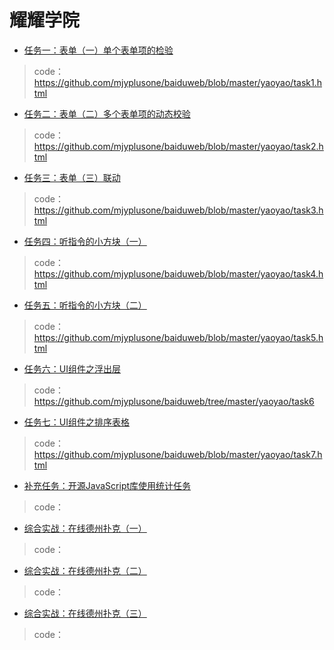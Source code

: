 # 耀耀学院
* [任务一：表单（一）单个表单项的检验](http://ife.baidu.com/course/detail/id/97)

>code：https://github.com/mjyplusone/baiduweb/blob/master/yaoyao/task1.html

* [任务二：表单（二）多个表单项的动态校验](http://ife.baidu.com/course/detail/id/101)

>code：https://github.com/mjyplusone/baiduweb/blob/master/yaoyao/task2.html

* [任务三：表单（三）联动](http://ife.baidu.com/course/detail/id/106)

>code：https://github.com/mjyplusone/baiduweb/blob/master/yaoyao/task3.html

* [任务四：听指令的小方块（一）](http://ife.baidu.com/course/detail/id/109)

>code：https://github.com/mjyplusone/baiduweb/blob/master/yaoyao/task4.html

* [任务五：听指令的小方块（二）](http://ife.baidu.com/course/detail/id/112)

>code：https://github.com/mjyplusone/baiduweb/blob/master/yaoyao/task5.html

* [任务六：UI组件之浮出层](http://ife.baidu.com/course/detail/id/115)

>code：https://github.com/mjyplusone/baiduweb/tree/master/yaoyao/task6

* [任务七：UI组件之排序表格](http://ife.baidu.com/course/detail/id/118)

>code：https://github.com/mjyplusone/baiduweb/blob/master/yaoyao/task7.html

* [补充任务：开源JavaScript库使用统计任务](http://ife.baidu.com/course/detail/id/119)

>code：

* [综合实战：在线德州扑克（一）](http://ife.baidu.com/course/detail/id/120)

>code：

* [综合实战：在线德州扑克（二）](http://ife.baidu.com/course/detail/id/121)

>code：

* [综合实战：在线德州扑克（三）](http://ife.baidu.com/course/detail/id/122)

>code：